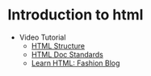 # Introduction to html

- Video Tutorial
  * [HTML Structure](https://www.youtube.com/watch?v=uxmB8MlO3m8&t=11s)
  * [HTML Doc Standards](https://www.youtube.com/watch?v=B4tCt6elrU0)
  * [Learn HTML: Fashion Blog](https://www.youtube.com/watch?v=tUKnr25JjSA&t=5s)

